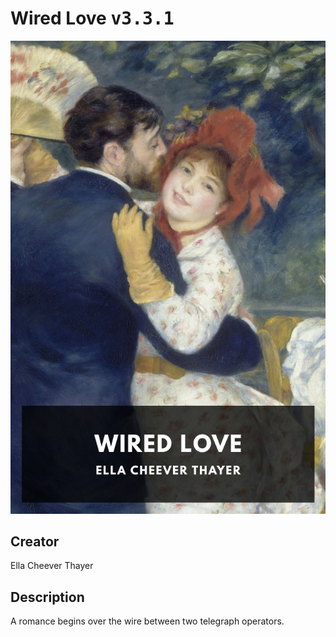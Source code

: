 
# Wired Love <kbd>v3.3.1</kbd>

<center>
  <img src="./cover-1024.jpg"/>
</center>

## Creator
Ella Cheever Thayer

## Description
A romance begins over the wire between two telegraph operators.
